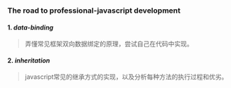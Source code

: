 ### __The road to professional-javascript development__  
#### 1. _data-binding_  
>弄懂常见框架双向数据绑定的原理，尝试自己在代码中实现。  
#### 2. _inheritation_  
>javascript常见的继承方式的实现，以及分析每种方法的执行过程和优劣。  
